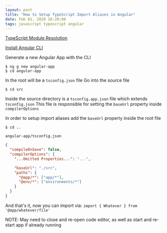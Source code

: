 ```yaml
---
layout: post
title: "How to Setup TypeScript Import Aliases in Angular"
date: Feb 01, 2020 16:20:00
tags: javascript typescript angular
---
```


[TypeScript Module Resolution](https://www.typescriptlang.org/docs/handbook/module-resolution.html)

[Install Angular CLI](https://cli.angular.io/)

Generate a new Angular App with the CLI
```console
$ ng g new angular-app
$ cd angular-app
```

In the root will be a `tsconfig.json` file
Go into the source file
```console
$ cd src
```
Inside the source directory is a `tsconfig.app.json` file which extends `tsconfig.json`
This file is responsible for setting the `baseUrl` property inside `compilerOptions`

In order to setup import aliases add the `baseUrl` property inside the root file
```console
$ cd ..
```

`angular-app/tsconfig.json`
```json
{
  "compileOnSave": false,
  "compilerOptions": {
    "...Omitted Properties...": "...",

    "baseUrl": "./src",
    "paths": {
      "@app/*": ["app/*"],
      "@env/*": ["environments/*"]
    }
  }
}
```

And that's it, now you can import via:
`import { Whatever } from '@app/whatever/file'`

NOTE: May need to close and re-open code editor, as well as start and re-start app
if already running